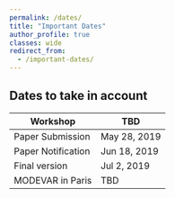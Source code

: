 ```yaml
---
permalink: /dates/
title: "Important Dates"
author_profile: true
classes: wide
redirect_from: 
  - /important-dates/
---
```



## Dates to take in account

| Workshop             | TBD          |
| -------------------- | ------------ |
| Paper Submission     | May 28, 2019 |
| Paper Notification   | Jun 18, 2019 |
| Final version        | Jul  2, 2019 |
| MODEVAR in Paris     | TBD          |
